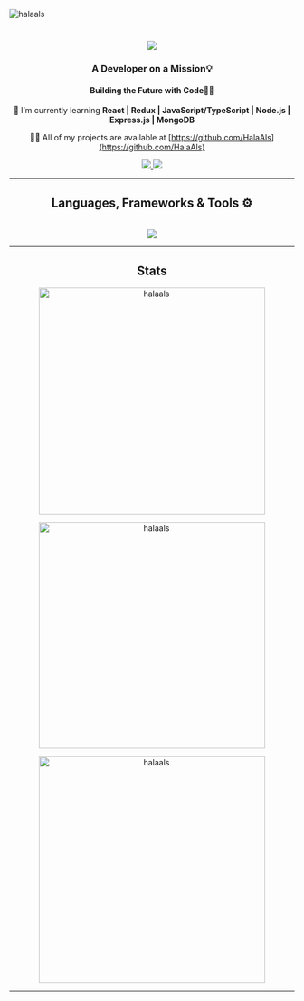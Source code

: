 <p align="left"> <img src="https://komarev.com/ghpvc/?username=halaals&label=Profile%20views&color=0e75b6&style=flat" alt="halaals" /> </p>

<h1 align="center">
    <img src="https://readme-typing-svg.herokuapp.com/?font=Righteous&size=35&center=true&vCenter=true&width=500&height=70&duration=4000&lines=Hi+There!+👋;+I'm+Hala+Alsuwayt💗!;" />
</h1>
<h3 align="center">A Developer on a Mission💡</h3>
<h4 align="center">Building the Future with Code👾💗</h4>

<div align="center">
  
🌻 I’m currently learning **React | Redux | JavaScript/TypeScript | Node.js | Express.js | MongoDB**
  
👩‍💻 All of my projects are available at [https://github.com/HalaAls](https://github.com/HalaAls)
</div>

<div align="center"> 
  <a href="mailto:alsuwait.ha@gmail.com">
    <img src="https://img.shields.io/badge/Gmail-333333?style=for-the-badge&logo=gmail&logoColor=red" />
  </a>
  <a href="https://www.linkedin.com/in/halaalsuwayt/" target="_blank">
    <img src="https://img.shields.io/badge/LinkedIn-0077B5?style=for-the-badge&logo=linkedin&logoColor=white" target="_blank" />
  </a>
<!--   <a href="" target="_blank">
     <img src="https://img.shields.io/badge/Portfolio-FF5722?style=for-the-badge&logo=todoist&logoColor=white" target="_blank" /> 
    </a> -->
</div>
<hr/>
 
<h2 align="center">Languages, Frameworks & Tools ⚙ </h2>
<br/>
<div align="center">
     <img src="https://skillicons.dev/icons?i=javascript,typescript,mongodb,express,react,nodejs,html,css,sass,python,postgresql,flask,dotnet,cs,java,php,mysql,vscode,postman,git,github,heroku,aws,docker,kubernetes&perline=9" />
    <br>
</div>
<hr/>
<h2 align="center">Stats </h2>
<div align="center">
    <p><img width="400" src="https://github-readme-stats.vercel.app/api/top-langs?username=halaals&show_icons=true&locale=en&langs_count=10&layout=compact&theme=react&border_radius=10&size_weight=0.5&count_weight=0.5" alt="halaals" /></p>    
    <p><img  width="400" src="https://github-readme-stats.vercel.app/api?username=halaals&count_private=true&show_icons=true&locale=en&theme=react&rank_icon=github&border_radius=10" alt="halaals" /></p>
    <p><img width="400" src="https://github-readme-streak-stats.herokuapp.com/?user=halaals&count_private=true&theme=react&border_radius=10" alt="halaals" /></p>
</div>
<hr/>
